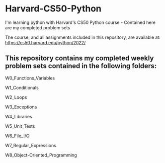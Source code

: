 # Harvard-CS50-Python
I'm learning python with Harvard's CS50 Python course - Contained here are my completed problem sets

The course, and all assignments included in this repository, are available at: https://cs50.harvard.edu/python/2022/ 

## This repository contains my completed weekly problem sets contained in the following folders:
W0_Functions_Variables

W1_Conditionals

W2_Loops

W3_Exceptions

W4_Libraries

W5_Unit_Tests

W6_File_I/O

W7_Regular_Expressions

W8_Object-Oriented_Programming

